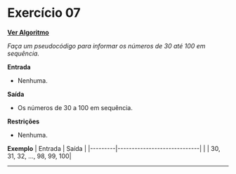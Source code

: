 # Exercício 07
[**Ver Algoritmo**](Algoritmo07.md)

*Faça um pseudocódigo para informar os números de 30 até 100 em sequência.*

**Entrada**

- Nenhuma.

**Saída**

- Os números de 30 a 100 em sequência.

**Restrições**
- Nenhuma.

**Exemplo**
| Entrada | Saída                       |
|---------|-----------------------------|
|         | 30, 31, 32, ..., 98, 99, 100|

---
